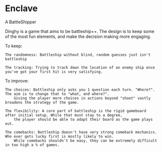 # Enclave
A BattleShipper

Dinghy is a game that aims to be battleship++.
The design is to keep some of the most fun elements, and make the decision making more engaging.

To keep:

	The randomness: Battleship without blind, random guesses just isn't battleship
	
	The tracking: Trying to track down the location of an enemy ship once you've got your first hit is very satisfying.
	
To improve:

	The choices: Battleship only asks you 1 question each turn. "Where?". The aim is to change that to "what, and where?".
		Giving the player more choices in actions beyond "shoot" vastly broadens the strategy of the game.

	The flexibility: A core part of battleship is the rigid gameboard after initial setup. While that must stay to a degree,
		the player should be able to adapt their board as the game plays out.

	The comebacks: Battleship doesn't have very strong comeback mechanics. Who ever gets lucky first is mostly likely to win.
		While comebacks shouldn't be easy, they can be extremely difficult in too high a % of games.
